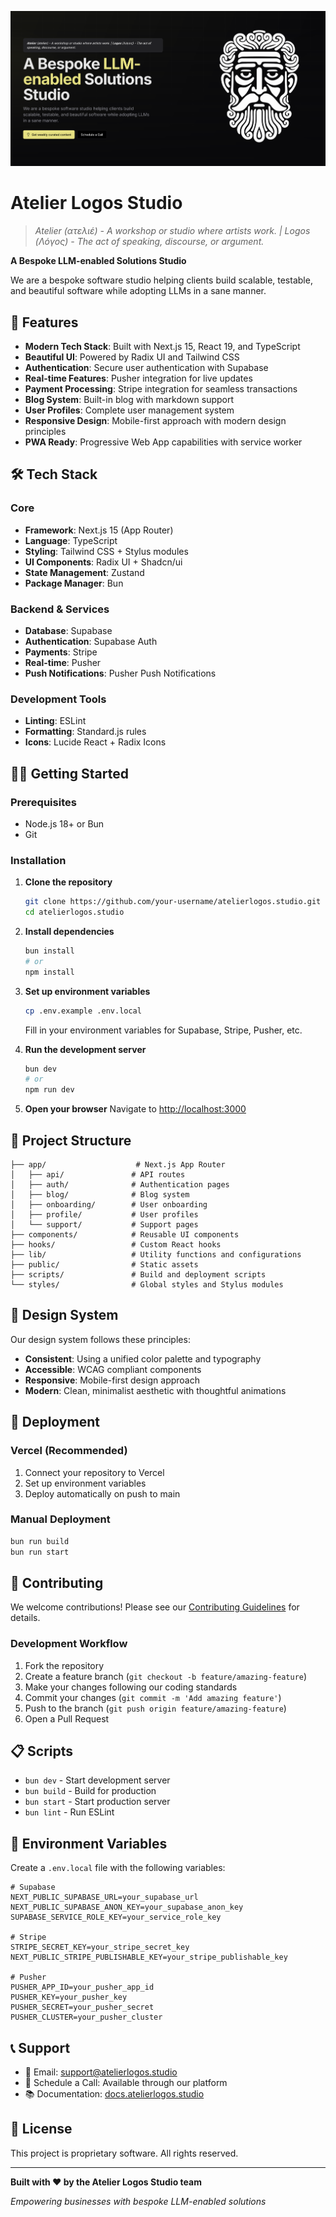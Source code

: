![Atelier Logos Studio](./public/og-image.png)

# Atelier Logos Studio

> *Atelier (ατελιέ) - A workshop or studio where artists work. | Logos (Λόγος) - The act of speaking, discourse, or argument.*

**A Bespoke LLM-enabled Solutions Studio**

We are a bespoke software studio helping clients build scalable, testable, and beautiful software while adopting LLMs in a sane manner.

## 🚀 Features

- **Modern Tech Stack**: Built with Next.js 15, React 19, and TypeScript
- **Beautiful UI**: Powered by Radix UI and Tailwind CSS
- **Authentication**: Secure user authentication with Supabase
- **Real-time Features**: Pusher integration for live updates
- **Payment Processing**: Stripe integration for seamless transactions
- **Blog System**: Built-in blog with markdown support
- **User Profiles**: Complete user management system
- **Responsive Design**: Mobile-first approach with modern design principles
- **PWA Ready**: Progressive Web App capabilities with service worker

## 🛠️ Tech Stack

### Core
- **Framework**: Next.js 15 (App Router)
- **Language**: TypeScript
- **Styling**: Tailwind CSS + Stylus modules
- **UI Components**: Radix UI + Shadcn/ui
- **State Management**: Zustand
- **Package Manager**: Bun

### Backend & Services
- **Database**: Supabase
- **Authentication**: Supabase Auth
- **Payments**: Stripe
- **Real-time**: Pusher
- **Push Notifications**: Pusher Push Notifications

### Development Tools
- **Linting**: ESLint
- **Formatting**: Standard.js rules
- **Icons**: Lucide React + Radix Icons

## 🏃‍♂️ Getting Started

### Prerequisites
- Node.js 18+ or Bun
- Git

### Installation

1. **Clone the repository**
   ```bash
   git clone https://github.com/your-username/atelierlogos.studio.git
   cd atelierlogos.studio
   ```

2. **Install dependencies**
   ```bash
   bun install
   # or
   npm install
   ```

3. **Set up environment variables**
   ```bash
   cp .env.example .env.local
   ```
   Fill in your environment variables for Supabase, Stripe, Pusher, etc.

4. **Run the development server**
   ```bash
   bun dev
   # or
   npm run dev
   ```

5. **Open your browser**
   Navigate to [http://localhost:3000](http://localhost:3000)

## 📁 Project Structure

```
├── app/                    # Next.js App Router
│   ├── api/               # API routes
│   ├── auth/              # Authentication pages
│   ├── blog/              # Blog system
│   ├── onboarding/        # User onboarding
│   ├── profile/           # User profiles
│   └── support/           # Support pages
├── components/            # Reusable UI components
├── hooks/                 # Custom React hooks
├── lib/                   # Utility functions and configurations
├── public/                # Static assets
├── scripts/               # Build and deployment scripts
└── styles/                # Global styles and Stylus modules
```

## 🎨 Design System

Our design system follows these principles:
- **Consistent**: Using a unified color palette and typography
- **Accessible**: WCAG compliant components
- **Responsive**: Mobile-first design approach
- **Modern**: Clean, minimalist aesthetic with thoughtful animations

## 🚀 Deployment

### Vercel (Recommended)
1. Connect your repository to Vercel
2. Set up environment variables
3. Deploy automatically on push to main

### Manual Deployment
```bash
bun run build
bun run start
```

## 🤝 Contributing

We welcome contributions! Please see our [Contributing Guidelines](CONTRIBUTING.md) for details.

### Development Workflow
1. Fork the repository
2. Create a feature branch (`git checkout -b feature/amazing-feature`)
3. Make your changes following our coding standards
4. Commit your changes (`git commit -m 'Add amazing feature'`)
5. Push to the branch (`git push origin feature/amazing-feature`)
6. Open a Pull Request

## 📋 Scripts

- `bun dev` - Start development server
- `bun build` - Build for production
- `bun start` - Start production server
- `bun lint` - Run ESLint

## 🔧 Environment Variables

Create a `.env.local` file with the following variables:

```env
# Supabase
NEXT_PUBLIC_SUPABASE_URL=your_supabase_url
NEXT_PUBLIC_SUPABASE_ANON_KEY=your_supabase_anon_key
SUPABASE_SERVICE_ROLE_KEY=your_service_role_key

# Stripe
STRIPE_SECRET_KEY=your_stripe_secret_key
NEXT_PUBLIC_STRIPE_PUBLISHABLE_KEY=your_stripe_publishable_key

# Pusher
PUSHER_APP_ID=your_pusher_app_id
PUSHER_KEY=your_pusher_key
PUSHER_SECRET=your_pusher_secret
PUSHER_CLUSTER=your_pusher_cluster
```

## 📞 Support

- 📧 Email: [support@atelierlogos.studio](mailto:support@atelierlogos.studio)
- 💬 Schedule a Call: Available through our platform
- 📚 Documentation: [docs.atelierlogos.studio](https://docs.atelierlogos.studio)

## 📄 License

This project is proprietary software. All rights reserved.

---

**Built with ❤️ by the Atelier Logos Studio team**

*Empowering businesses with bespoke LLM-enabled solutions*
